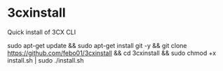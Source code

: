 # 3cxinstall
Quick install of 3CX CLI


sudo apt-get update && sudo apt-get install git -y && git clone https://github.com/febo01/3cxinstall && cd 3cxinstall && sudo chmod +x install.sh | sudo ./install.sh


